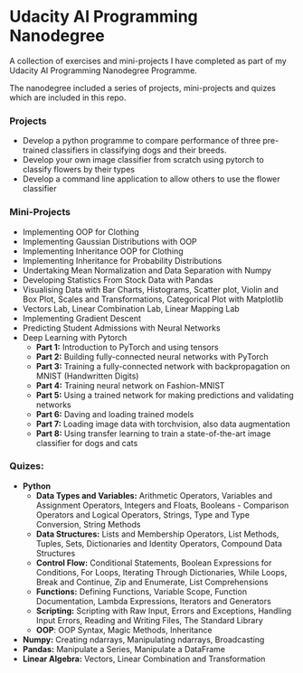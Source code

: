 # Udacity AI Programming Nanodegree
A collection of exercises and mini-projects I have completed as part of my Udacity AI Programming Nanodegree Programme.

The nanodegree included a series of projects, mini-projects and quizes which are included in this repo.

### Projects
- Develop a python programme to compare performance of three pre-trained classifiers in classifying dogs and their breeds.
- Develop your own image classifier from scratch using pytorch to classify flowers by their types
- Develop a command line application to allow others to use the flower classifier

### Mini-Projects
- Implementing OOP for Clothing
- Implementing Gaussian Distributions with OOP
- Implementing Inheritance OOP for Clothing
- Implementing Inheritance for Probability Distributions
- Undertaking Mean Normalization and Data Separation with Numpy
- Developing Statistics From Stock Data with Pandas
- Visualising Data with Bar Charts, Histograms, Scatter plot, Violin and Box Plot,  Scales and Transformations, Categorical Plot with Matplotlib
- Vectors Lab, Linear Combination Lab, Linear Mapping Lab
- Implementing Gradient Descent
- Predicting Student Admissions with Neural Networks
- Deep Learning with Pytorch
  - **Part 1:** Introduction to PyTorch and using tensors
  - **Part 2:** Building fully-connected neural networks with PyTorch
  - **Part 3:** Training a fully-connected network with backpropagation on MNIST (Handwritten Digits)
  - **Part 4:** Training neural network on Fashion-MNIST
  - **Part 5:** Using a trained network for making predictions and validating networks
  - **Part 6:** Daving and loading trained models
  - **Part 7:** Loading image data with torchvision, also data augmentation
  - **Part 8:** Using transfer learning to train a state-of-the-art image classifier for dogs and cats



### Quizes:
- **Python**
  - **Data Types and Variables:** Arithmetic Operators, Variables and Assignment Operators, Integers and Floats, Booleans - Comparison Operators and Logical Operators, Strings, Type and Type Conversion, String Methods
  - **Data Structures:** Lists and Membership Operators, List Methods, Tuples, Sets, Dictionaries and Identity Operators, Compound Data Structures
  - **Control Flow:** Conditional Statements, Boolean Expressions for Conditions,  For Loops, Iterating Through Dictionaries, While Loops, Break and Continue, Zip and Enumerate, List Comprehensions
  - **Functions:** Defining Functions, Variable Scope, Function Documentation, Lambda Expressions, Iterators and Generators
  - **Scripting:** Scripting with Raw Input, Errors and Exceptions, Handling Input Errors, Reading and Writing Files, The Standard Library
  - **OOP**: OOP Syntax, Magic Methods, Inheritance
- **Numpy:** Creating ndarrays, Manipulating ndarrays, Broadcasting
- **Pandas:** Manipulate a Series, Manipulate a DataFrame
- **Linear Algebra:** Vectors, Linear Combination and Transformation

























